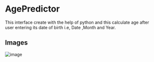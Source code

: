 # AgePredictor
This interface create with the help of python and this calculate age after user entering its date of birth i.e, Date ,Month and Year.

## Images

![image](https://github.com/user-attachments/assets/4c97afa6-c94d-40e4-b336-504c2ad6f5e0)
